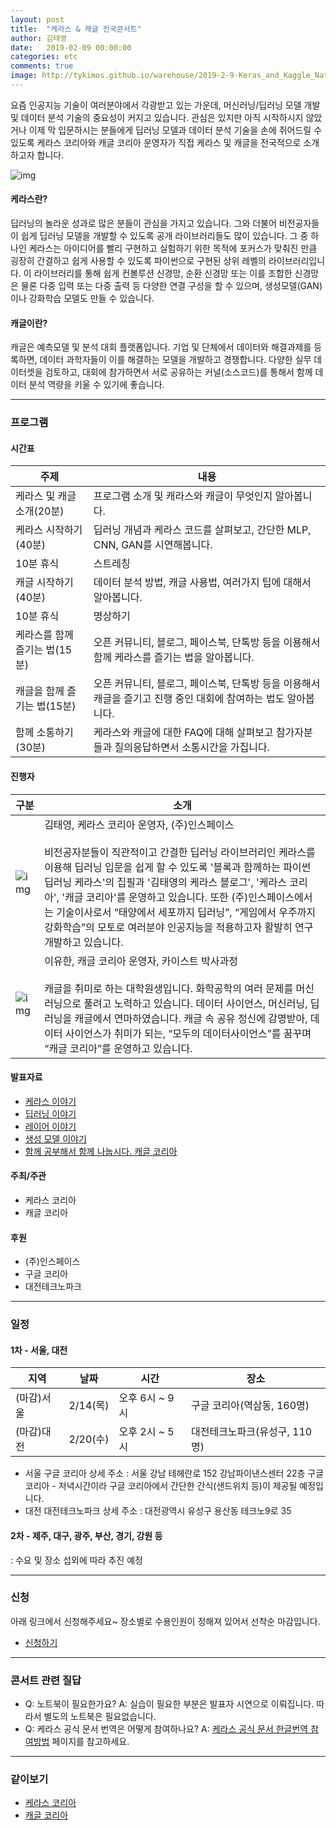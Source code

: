 ```yaml
---
layout: post
title:  "케라스 & 캐글 전국콘서트"
author: 김태영
date:   2019-02-09 00:00:00
categories: etc
comments: true
image: http://tykimos.github.io/warehouse/2019-2-9-Keras_and_Kaggle_National_Concert_title_5.png
---
```

요즘 인공지능 기술이 여러분야에서 각광받고 있는 가운데, 머신러닝/딥러닝 모델 개발 및 데이터 분석 기술의 중요성이 커지고 있습니다. 관심은 있지만 아직 시작하시지 않았거나 이제 막 입문하시는 분들에게 딥러닝 모델과 데이터 분석 기술을 손에 쥐어드릴 수 있도록 케라스 코리아와 캐글 코리아 운영자가 직접 케라스 및 캐글을 전국적으로 소개하고자 합니다.

![img](http://tykimos.github.io/warehouse/2019-2-9-Keras_and_Kaggle_National_Concert_title_5.png)

#### 케라스란?

딥러닝의 놀라운 성과로 많은 분들이 관심을 가지고 있습니다. 그와 더불어 비전공자들이 쉽게 딥러닝 모델을 개발할 수 있도록 공개 라이브러리들도 많이 있습니다. 그 중 하나인 케라스는 아이디어를 빨리 구현하고 실험하기 위한 목적에 포커스가 맞춰진 만큼 굉장히 간결하고 쉽게 사용할 수 있도록 파이썬으로 구현된 상위 레벨의 라이브러리입니다. 이 라이브러리를 통해 쉽게 컨볼루션 신경망, 순환 신경망 또는 이를 조합한 신경망은 물론 다중 입력 또는 다중 출력 등 다양한 연결 구성을 할 수 있으며, 생성모델(GAN)이나 강화학습 모델도 만들 수 있습니다. 

#### 캐글이란?

캐글은 예측모델 및 분석 대회 플랫폼입니다. 기업 및 단체에서 데이터와 해결과제를 등록하면, 데이터 과학자들이 이를 해결하는 모델을 개발하고 경쟁합니다. 다양한 실무 데이터셋을 검토하고, 대회에 참가하면서 서로 공유하는 커널(소스코드)를 통해서 함께 데이터 분석 역량을 키울 수 있기에 좋습니다.

---
### 프로그램

#### 시간표

|주제|내용|
|-|-|
|케라스 및 캐글 소개(20분)|프로그램 소개 및 캐라스와 캐글이 무엇인지 알아봅니다.|
|케라스 시작하기(40분)|딥러닝 개념과 케라스 코드를 살펴보고, 간단한 MLP, CNN, GAN를 시연해봅니다.|
|10분 휴식|스트레칭|
|캐글 시작하기(40분)|데이터 분석 방법, 캐글 사용법, 여러가지 팁에 대해서 알아봅니다.|
|10분 휴식|명상하기|
|케라스를 함께 즐기는 법(15분)|오픈 커뮤니티, 블로그, 페이스북, 단톡방 등을 이용해서 함께 케라스를 즐기는 법을 알아봅니다.|
|캐글을 함께 즐기는 법(15분)|오픈 커뮤니티, 블로그, 페이스북, 단톡방 등을 이용해서 캐글을 즐기고 진행 중인 대회에 참여하는 법도 알아봅니다.|
|함께 소통하기(30분)|케라스와 캐글에 대한 FAQ에 대해 살펴보고 참가자분들과 질의응답하면서 소통시간을 가집니다.|

#### 진행자

|구분|소개|
|-|-|
|![img](http://tykimos.github.io/warehouse/2018-3-19-ISS_Python_Deep_Learning_Keras_with_Blocks_tykimos.jpg)|김태영, 케라스 코리아 운영자, (주)인스페이스<br><br>비전공자분들이 직관적이고 간결한 딥러닝 라이브러리인 케라스를 이용해 딥러닝 입문을 쉽게 할 수 있도록 '블록과 함께하는 파이썬 딥러닝 케라스'의 집필과 '김태영의 케라스 블로그', '케라스 코리아', '캐글 코리아'를 운영하고 있습니다. 또한 (주)인스페이스에서는 기술이사로서 “태양에서 세포까지 딥러닝”, “게임에서 우주까지 강화학습”의 모토로 여러분야 인공지능을 적용하고자 활발히 연구개발하고 있습니다.|
|![img](http://tykimos.github.io/warehouse/2018-5-16-ISS_Plant_DeepLearning_Model_in_SNRC_lyh.jpg)|이유한, 캐글 코리아 운영자, 카이스트  박사과정<br><br>캐글을 취미로 하는 대학원생입니다. 화학공학의 여러 문제를 머신러닝으로 풀려고 노력하고 있습니다. 데이터 사이언스, 머신러닝, 딥러닝을 캐글에서 연마하였습니다. 캐글 속 공유 정신에 감명받아, 데이터 사이언스가 취미가 되는, “모두의 데이터사이언스”를 꿈꾸며 “캐글 코리아”를 운영하고 있습니다.|

#### 발표자료

* [케라스 이야기](https://drive.google.com/open?id=1sjtsRf0cYFb7-fj67TIjyCjDzbLj4vy-IeyOcT0vsgQ)
* [딥러닝 이야기](https://drive.google.com/open?id=10L4PSBHrQLblbaPLTPnDTxBRJj_8y-KSyp6v8Ams5oY)
* [레이어 이야기](https://drive.google.com/open?id=1TzHwAfEQlHDscYiOEO3EJ6dJBE6rrwkjFDYk3n0fRm0)
* [생성 모델 이야기](https://drive.google.com/open?id=14poDITwyidWbwZQh08FAh2F5fsLWN1s8YRCZXp2FOoo)
* [함께 공부해서 함께 나눕시다. 캐글 코리아](https://drive.google.com/open?id=1hUpqatYVmpUJ2q1_l-xGBQ9-lRQUNRT-AhULt9RqhyE)


#### 주최/주관 
* 케라스 코리아
* 캐글 코리아

#### 후원
* (주)인스페이스
* 구글 코리아
* 대전테크노파크

---
### 일정

#### 1차 - 서울, 대전

|지역|날짜|시간|장소|
|-|-|-|-|
|(마감)서울|2/14(목)|오후 6시 ~ 9시|구글 코리아(역삼동, 160명)|
|(마감)대전|2/20(수)|오후 2시 ~ 5시|대전테크노파크(유성구, 110명)|

* 서울 구글 코리아 상세 주소 : 서울 강남 테헤란로 152 강남파이낸스센터 22층 구글코리아 - 저녁시간이라 구글 코리아에서 간단한 간식(샌드위치 등)이 제공될 예정입니다. 
* 대전 대전테크노파크 상세 주소 : 대전광역시 유성구 용산동 테크노9로 35

#### 2차 - 제주, 대구, 광주, 부산, 경기, 강원 등
: 수요 및 장소 섭외에 따라 추진 예정

---
### 신청
아래 링크에서 신청해주세요~ 장소별로 수용인원이 정해져 있어서 선착순 마감입니다.

* [신청하기](https://goo.gl/forms/94Fla2TG2qO3Ctm33)

---
### 콘서트 관련 질답

* Q: 노트북이 필요한가요? A: 실습이 필요한 부분은 발표자 시연으로 이뤄집니다. 따라서 별도의 노트북은 필요없습니다. 
* Q: 케라스 공식 문서 번역은 어떻게 참여하나요? A: [케라스 공식 문서 한글번역 참여방법](https://tykimos.github.io/2019/02/06/Contribution_of_Keras_Document_to_Korean_Translation/) 페이지를 참고하세요.

---
### 같이보기
* [케라스 코리아](https://www.facebook.com/groups/KerasKorea/)
* [캐글 코리아](https://www.facebook.com/groups/KaggleKoreaOpenGroup/)
